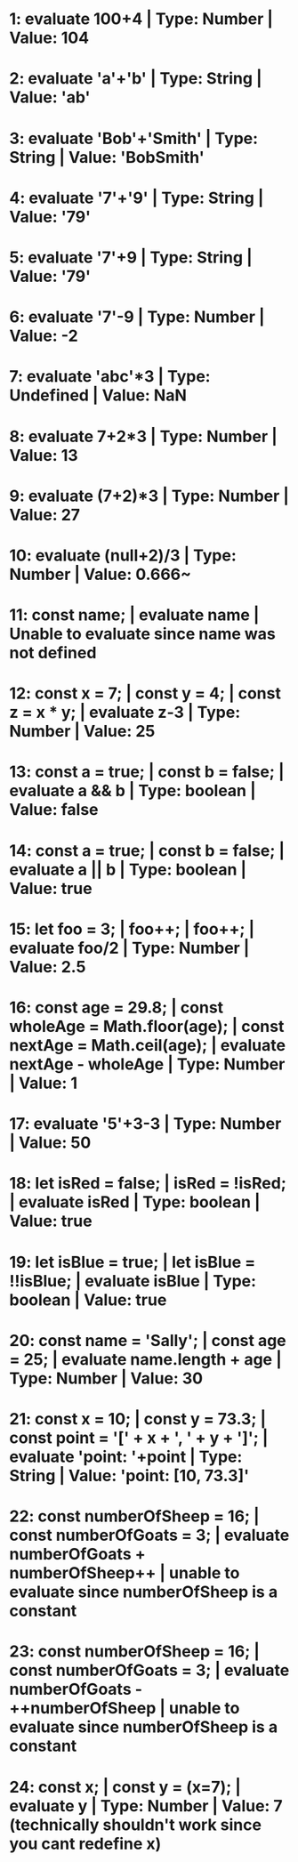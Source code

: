 # 1: evaluate 100+4 | Type: Number | Value: 104
# 2: evaluate 'a'+'b' | Type: String | Value: 'ab'
# 3: evaluate 'Bob'+'Smith' | Type: String | Value: 'BobSmith'
# 4: evaluate '7'+'9' | Type: String | Value: '79'
# 5: evaluate '7'+9 | Type: String | Value: '79'
# 6: evaluate '7'-9 | Type: Number | Value: -2
# 7: evaluate 'abc'*3 | Type: Undefined | Value: NaN
# 8: evaluate 7+2*3 | Type: Number | Value: 13
# 9: evaluate (7+2)*3 | Type: Number | Value: 27
# 10: evaluate (null+2)/3 | Type: Number | Value: 0.666~
# 11: const name; | evaluate name | Unable to evaluate since name was not defined
# 12: const x = 7; | const y = 4; | const z = x * y; | evaluate z-3 | Type: Number | Value: 25
# 13: const a = true; | const b = false; | evaluate a && b | Type: boolean | Value: false
# 14: const a = true; | const b = false; | evaluate a || b | Type: boolean | Value: true
# 15: let foo = 3; | foo++; | foo++; | evaluate foo/2 | Type: Number | Value: 2.5
# 16: const age = 29.8; | const wholeAge = Math.floor(age); | const nextAge = Math.ceil(age); | evaluate nextAge - wholeAge | Type: Number | Value: 1
# 17: evaluate '5'+3-3 | Type: Number | Value: 50
# 18: let isRed = false; | isRed = !isRed; | evaluate isRed | Type: boolean | Value: true
# 19: let isBlue = true; | let isBlue = !!isBlue; | evaluate isBlue | Type: boolean | Value: true
# 20: const name = 'Sally'; | const age = 25; | evaluate name.length + age | Type: Number | Value: 30
# 21: const x = 10; | const y = 73.3; | const point = '[' + x + ', ' + y + ']'; | evaluate 'point: '+point | Type: String | Value: 'point: [10, 73.3]'
# 22: const numberOfSheep = 16; | const numberOfGoats = 3; | evaluate numberOfGoats + numberOfSheep++ | unable to evaluate since numberOfSheep is a constant
# 23: const numberOfSheep = 16; | const numberOfGoats = 3; | evaluate numberOfGoats - ++numberOfSheep | unable to evaluate since numberOfSheep is a constant
# 24: const x; | const y = (x=7); | evaluate y | Type: Number | Value: 7 (technically shouldn't work since you cant redefine x)